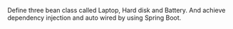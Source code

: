  Define three bean class called Laptop, Hard disk and Battery. And achieve dependency injection and auto wired by using Spring Boot.
